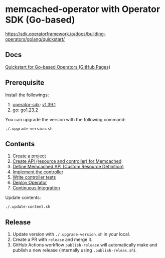 # memcached-operator with Operator SDK (Go-based)

https://sdk.operatorframework.io/docs/building-operators/golang/quickstart/

## Docs

[Quickstart for Go-based Operators (GitHub Pages)](https://nakamasato.github.io/memcached-operator)

## Prerequisite

Install the followings:

1. [operator-sdk](https://github.com/operator-framework/operator-sdk): [v1.39.1](https://github.com/operator-framework/operator-sdk/releases/v1.39.1)
1. [go](https://github.com/golang/go): [go1.23.2](https://github.com/golang/go/releases/go1.23.2)

You can upgrade the version with the following command:

```
./.upgrade-version.sh
```

## Contents
<!-- contents start -->
1. [Create a project](docs/01-initialize-operator.md)
1. [Create API (resource and controller) for Memcached](docs/02-create-api.md)
1. [Define Memcached API (Custom Resource Definition)](docs/03-define-api.md)
1. [Implement the controller](docs/04-implement-controller.md)
1. [Write controller tests](docs/05-write-controller-test.md)
1. [Deploy Operator](docs/06-deploy-operator.md)
1. [Continuous Integration](docs/07-ci.md)
<!-- contents end -->

Update contents:

```
./.update-content.sh
```

## Release

1. Update version with `./.upgrade-version.sh` in your local.
1. Create a PR with `release` and merge it.
1. GitHub Actions workflow `publish-release` will automatically make and publish a new release (internally using `.publish-releas.sh`).
